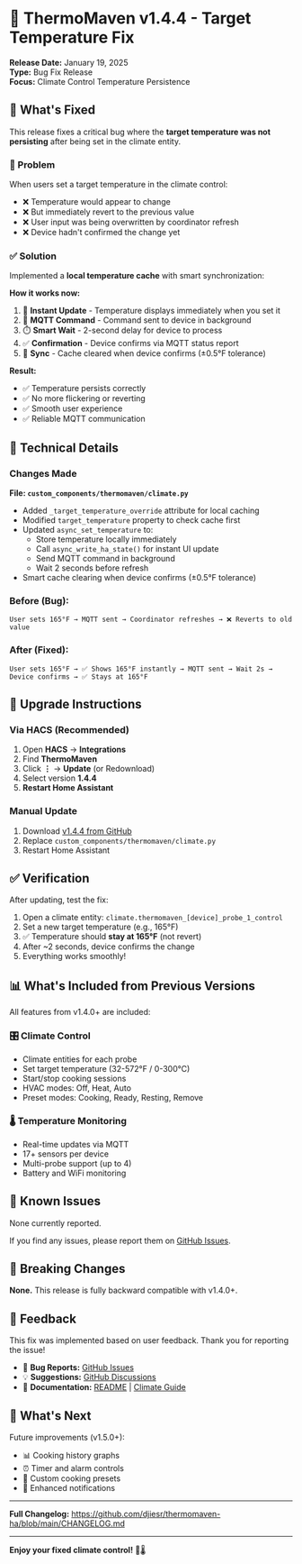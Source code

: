 # 🐛 ThermoMaven v1.4.4 - Target Temperature Fix

**Release Date:** January 19, 2025  
**Type:** Bug Fix Release  
**Focus:** Climate Control Temperature Persistence

## 🎯 What's Fixed

This release fixes a critical bug where the **target temperature was not persisting** after being set in the climate entity.

### 🐛 Problem

When users set a target temperature in the climate control:
- ❌ Temperature would appear to change
- ❌ But immediately revert to the previous value
- ❌ User input was being overwritten by coordinator refresh
- ❌ Device hadn't confirmed the change yet

### ✅ Solution

Implemented a **local temperature cache** with smart synchronization:

**How it works now:**
1. 🎯 **Instant Update** - Temperature displays immediately when you set it
2. 📡 **MQTT Command** - Command sent to device in background
3. ⏱️ **Smart Wait** - 2-second delay for device to process
4. ✅ **Confirmation** - Device confirms via MQTT status report
5. 🔄 **Sync** - Cache cleared when device confirms (±0.5°F tolerance)

**Result:**
- ✅ Temperature persists correctly
- ✅ No more flickering or reverting
- ✅ Smooth user experience
- ✅ Reliable MQTT communication

## 🔧 Technical Details

### Changes Made

**File: `custom_components/thermomaven/climate.py`**

- Added `_target_temperature_override` attribute for local caching
- Modified `target_temperature` property to check cache first
- Updated `async_set_temperature` to:
  - Store temperature locally immediately
  - Call `async_write_ha_state()` for instant UI update
  - Send MQTT command in background
  - Wait 2 seconds before refresh
- Smart cache clearing when device confirms (±0.5°F tolerance)

### Before (Bug):
```
User sets 165°F → MQTT sent → Coordinator refreshes → ❌ Reverts to old value
```

### After (Fixed):
```
User sets 165°F → ✅ Shows 165°F instantly → MQTT sent → Wait 2s → Device confirms → ✅ Stays at 165°F
```

## 🔄 Upgrade Instructions

### Via HACS (Recommended)

1. Open **HACS** → **Integrations**
2. Find **ThermoMaven**
3. Click **⋮** → **Update** (or Redownload)
4. Select version **1.4.4**
5. **Restart Home Assistant**

### Manual Update

1. Download [v1.4.4 from GitHub](https://github.com/djiesr/thermomaven-ha/releases/tag/v1.4.4)
2. Replace `custom_components/thermomaven/climate.py`
3. Restart Home Assistant

## ✅ Verification

After updating, test the fix:

1. Open a climate entity: `climate.thermomaven_[device]_probe_1_control`
2. Set a new target temperature (e.g., 165°F)
3. ✅ Temperature should **stay at 165°F** (not revert)
4. After ~2 seconds, device confirms the change
5. Everything works smoothly!

## 📊 What's Included from Previous Versions

All features from v1.4.0+ are included:

### 🎛️ Climate Control
- Climate entities for each probe
- Set target temperature (32-572°F / 0-300°C)
- Start/stop cooking sessions
- HVAC modes: Off, Heat, Auto
- Preset modes: Cooking, Ready, Resting, Remove

### 🌡️ Temperature Monitoring
- Real-time updates via MQTT
- 17+ sensors per device
- Multi-probe support (up to 4)
- Battery and WiFi monitoring

## 🐛 Known Issues

None currently reported.

If you find any issues, please report them on [GitHub Issues](https://github.com/djiesr/thermomaven-ha/issues).

## 📝 Breaking Changes

**None.** This release is fully backward compatible with v1.4.0+.

## 💬 Feedback

This fix was implemented based on user feedback. Thank you for reporting the issue!

- 🐛 **Bug Reports:** [GitHub Issues](https://github.com/djiesr/thermomaven-ha/issues)
- 💡 **Suggestions:** [GitHub Discussions](https://github.com/djiesr/thermomaven-ha/discussions)
- 📖 **Documentation:** [README](README.md) | [Climate Guide](CLIMATE_CONTROL_GUIDE.md)

## 🔮 What's Next

Future improvements (v1.5.0+):
- 📊 Cooking history graphs
- ⏰ Timer and alarm controls
- 🎨 Custom cooking presets
- 📱 Enhanced notifications

---

**Full Changelog:** https://github.com/djiesr/thermomaven-ha/blob/main/CHANGELOG.md

---

**Enjoy your fixed climate control!** 🎉🌡️

